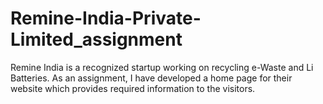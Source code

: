 # Remine-India-Private-Limited_assignment
Remine India is a recognized startup working on recycling e-Waste and Li Batteries. As an assignment, I have developed a home page for their website which provides required information to the visitors. 

